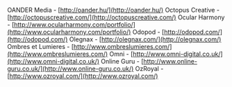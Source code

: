 OANDER Media - [http://oander.hu/](http://oander.hu/)
Octopus Creative - [http://octopuscreative.com/](http://octopuscreative.com/)
Ocular Harmony - [http://www.ocularharmony.com/portfolio/](http://www.ocularharmony.com/portfolio/)
Odopod - [http://odopod.com/](http://odopod.com/)
Olegnax - [http://olegnax.com/](http://olegnax.com/)
Ombres et Lumieres - [http://www.ombreslumieres.com/](http://www.ombreslumieres.com/)
Omni - [http://www.omni-digital.co.uk/](http://www.omni-digital.co.uk/)
Online Guru - [http://www.online-guru.co.uk/](http://www.online-guru.co.uk/)
OzRoyal - [http://www.ozroyal.com/](http://www.ozroyal.com/)